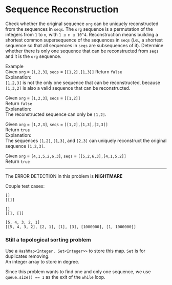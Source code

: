# Sequence Reconstruction
Check whether the original sequence `org` can be uniquely reconstructed from the sequences in `seqs`. The `org` sequence is a permutation of the integers from `1` to `n`, with `1 ≤ n ≤ 10^4`. Reconstruction means building a shortest common supersequence of the sequences in `seqs` (i.e., a shortest sequence so that all sequences in `seqs` are subsequences of it). Determine whether there is only one sequence that can be reconstructed from `seqs` and it is the `org` sequence.

Example  
Given `org` = `[1,2,3]`, `seqs` = `[[1,2],[1,3]]`
Return `false`  
Explanation:  
`[1,2,3]` is not the only one sequence that can be reconstructed, because `[1,3,2]` is also a valid sequence that can be reconstructed.

Given `org` = `[1,2,3]`, `seqs` = `[[1,2]]`  
Return `false`  
Explanation:  
The reconstructed sequence can only be `[1,2]`.  

Given `org` = `[1,2,3]`, `seqs` = `[[1,2],[1,3],[2,3]]`  
Return `true`  
Explanation:  
The sequences `[1,2]`, `[1,3]`, and `[2,3]` can uniquely reconstruct the original sequence `[1,2,3]`.

Given `org` = `[4,1,5,2,6,3]`, `seqs` = `[[5,2,6,3],[4,1,5,2]]`  
Return `true`

---

The ERROR DETECTION in this problem is **NIGHTMARE**

Couple test cases:
```
[]
[[]]

[]
[[], []]

[5, 4, 3, 2, 1]
[[5, 4, 3, 2], [2, 1], [1], [3], [1000000], [1, 1000000]]
```

### Still a topological sorting problem

Use a `HashMap<Integer, Set<Integer>>` to store this map. `Set` is for duplicates removing.  
An integer array to store in degree.

Since this problem wants to find one and only one sequence, we use `queue.size() == 1` as the exit of the `while` loop.